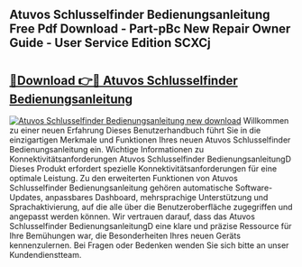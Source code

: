 ## Atuvos Schlusselfinder Bedienungsanleitung Free Pdf Download - Part-pBc New Repair Owner Guide - User Service Edition SCXCj

# <h2><a href="http://df3dycg.blite.top/?on=Atuvos+Schlusselfinder+Bedienungsanleitung">🔗Download 👉🔴 Atuvos Schlusselfinder Bedienungsanleitung</a></h2>

[![Atuvos Schlusselfinder Bedienungsanleitung new download](https://i.imgur.com/lujVjoI.png)](http://df3dycg.blite.top/?on=Atuvos+Schlusselfinder+Bedienungsanleitung)
Willkommen zu einer neuen Erfahrung Dieses Benutzerhandbuch führt Sie in die einzigartigen Merkmale und Funktionen Ihres neuen Atuvos Schlusselfinder Bedienungsanleitung ein. Wichtige Informationen zu Konnektivitätsanforderungen Atuvos Schlusselfinder BedienungsanleitungD Dieses Produkt erfordert spezielle Konnektivitätsanforderungen für eine optimale Leistung. Zu den erweiterten Funktionen von Atuvos Schlusselfinder Bedienungsanleitung gehören automatische Software-Updates, anpassbares Dashboard, mehrsprachige Unterstützung und Sprachaktivierung, auf die alle über die Benutzeroberfläche zugegriffen und angepasst werden können. Wir vertrauen darauf, dass das Atuvos Schlusselfinder BedienungsanleitungD eine klare und präzise Ressource für Ihre Bemühungen war, die Besonderheiten Ihres neuen Geräts kennenzulernen. Bei Fragen oder Bedenken wenden Sie sich bitte an unser Kundendienstteam.
